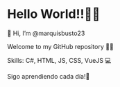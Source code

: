 # Hello World!!🐱‍👤

👋 Hi, I’m @marquisbusto23 

Welcome to my GitHub repository 🐱‍🚀

Skills: C#, HTML, JS, CSS, VueJS 💻

Sigo aprendiendo cada día!💪
